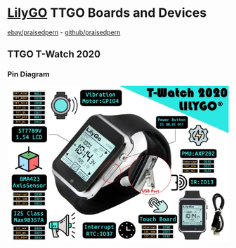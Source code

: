# [LilyGO](http://lilygo.cn/) TTGO Boards and Devices

 [ebay/praisedpern](https://www.ebay.co.uk/usr/praisedpern/) - [github/praisedpern](https://www.github.com/praisedpern/)

## TTGO T-Watch 2020

### Pin Diagram

[![T-Watch 2020 Pinout](t-watch-2020-pinout-small.jpg)](t-watch-2020-pinout.jpg)
